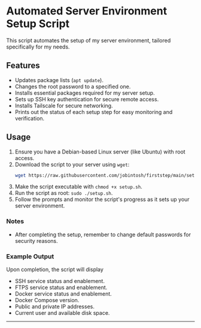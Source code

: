 # Automated Server Environment Setup Script

This script automates the setup of my server environment, tailored specifically for my needs.

## Features

- Updates package lists (`apt update`).
- Changes the root password to a specified one.
- Installs essential packages required for my server setup.
- Sets up SSH key authentication for secure remote access.
- Installs Tailscale for secure networking.
- Prints out the status of each setup step for easy monitoring and verification.

## Usage

1. Ensure you have a Debian-based Linux server (like Ubuntu) with root access.
2. Download the script to your server using `wget`:
   ```bash
   wget https://raw.githubusercontent.com/jobintosh/firststep/main/setup.sh
   ```
3. Make the script executable with `chmod +x setup.sh`.
4. Run the script as root: `sudo ./setup.sh`.
5. Follow the prompts and monitor the script's progress as it sets up your server environment.

### Notes

- After completing the setup, remember to change default passwords for security reasons.

### Example Output

Upon completion, the script will display

- SSH service status and enablement.
- FTPS service status and enablement.
- Docker service status and enablement.
- Docker Compose version.
- Public and private IP addresses.
- Current user and available disk space.

---

